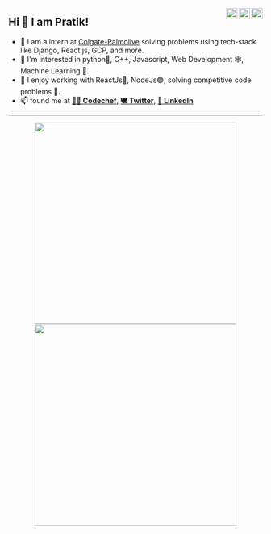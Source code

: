 <!--
**PratikFandade/PratikFandade** is a ✨ _special_ ✨ repository because its `README.md` (this file) appears on your GitHub profile.

Here are some ideas to get you started:

- 🔭 I’m currently working on ...
- 🌱 I’m currently learning ...
- 👯 I’m looking to collaborate on ...
- 🤔 I’m looking for help with ...
- 💬 Ask me about ...
- 📫 How to reach me: ...
- 😄 Pronouns: ...
- ⚡ Fun fact: ...
-->

<a href="https://twitter.com/pratikfandade" target="_blank" rel="nofollow"><img align="right" alt="Pratik's Twitter" width="22px" src="https://cdn.jsdelivr.net/npm/simple-icons@v3/icons/twitter.svg" /></a><a href="https://in.linkedin.com/in/pratikfandade" target="_blank" rel="nofollow"><img align="right" alt="Pratik's Linkdein" width="22px" src="https://cdn.jsdelivr.net/npm/simple-icons@v3/icons/linkedin.svg" /></a><a href="https://www.instagram.com/pratikfandade" target="_blank" rel="nofollow"><img align="right" alt="Pratik's Insta" width="22px" src="https://cdn.jsdelivr.net/npm/simple-icons@v3/icons/instagram.svg" /></a>

## Hi 👋 I am Pratik! 
- 🔭 I am a intern at [Colgate-Palmolive](https://www.colgatepalmolive.com/en-us) solving problems using tech-stack like Django, React.js, GCP, and more.
- 🌱 I'm interested in python🐍, C++, Javascript, Web Development 🕸, Machine Learning 🤖. 
- 👯 I enjoy working with ReactJs🔵, NodeJs🟢, solving competitive code problems 🧮.
- 📫 found me at  [**👩‍🍳 Codechef**](https://www.codechef.com/users/raijin_codes),  [**🕊 Twitter**](https://twitter.com/pratikfandade),  [**🔗 LinkedIn**](https://www.linkedin.com/in/pratikfandade/)

---
<p align = "center">
  <img src = "https://github-readme-stats.vercel.app/api?username=PratikFandade&show_icons=true&theme=dark&hide_border=true&icon_color=#FF8700" width = 400>
  <img src = "https://github-readme-streak-stats.herokuapp.com?user=PratikFandade&theme=dark&hide_border=true" width = 400>
</p>
